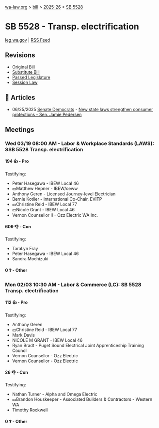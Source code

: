 [wa-law.org](/) > [bill](/bill/) > [2025-26](/bill/2025-26/) > [SB 5528](/bill/2025-26/sb/5528/)

# SB 5528 - Transp. electrification
[leg.wa.gov](https://app.leg.wa.gov/billsummary?BillNumber=5528&Year=2025&Initiative=false) | [RSS Feed](./rss.xml)

## Revisions
* [Original Bill](1/)
* [Substitute Bill](S/)
* [Passed Legislature](S.PL/)
* [Session Law](S.SL/)

## 📰 Articles
* 06/25/2025 [Senate Democrats](/org/senate_democrats/) - [New state laws strengthen consumer protections - Sen. Jamie Pedersen](https://senatedemocrats.wa.gov/pedersen/2025/06/25/new-state-laws-strengthen-consumer-protections/#:~:text=SB%205528)

## Meetings
### Wed 03/19 08:00 AM - Labor & Workplace Standards (LAWS): SSB 5528 Transp. electrification
#### 194 👍 - Pro
Testifying:
* Peter Hasegawa - IBEW Local 46
* 💵Matthew Hepner - IBEW/ceww
* Anthony Geren - Licensed Journey-level Electrician
* Bernie Kotlier - International Co-Chair, EVITP
* 💵Christine Reid - IBEW Local 77
* 💵Nicole Grant - IBEW Local 46
* Vernon Counsellor II - Ozz Electric WA Inc.

#### 609 👎 - Con
Testifying:
* TaraLyn Fray
* Peter Hasegawa - IBEW Local 46
* Sandra Mochizuki

#### 0 ❓ - Other

### Mon 02/03 10:30 AM - Labor & Commerce (LC): SB 5528 Transp. electrification
#### 112 👍 - Pro
Testifying:
* Anthony Geren
* 💵Christine Reid - IBEW Local 77
* Mark Davis
* NICOLE M GRANT - IBEW Local 46
* Ryan Bradt - Puget Sound Electrical Joint Apprenticeship Training Council
* Vernon Counsellor - Ozz Electric
* Vernon Counsellor - Ozz Electric

#### 26 👎 - Con
Testifying:
* Nathan Turner - Alpha and Omega Electric
* 💵Brandon Houskeeper - Associated Builders & Contractors - Western WA
* Timothy Rockwell

#### 0 ❓ - Other
